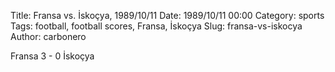 Title: Fransa vs. İskoçya, 1989/10/11
Date: 1989/10/11 00:00
Category: sports
Tags: football, football scores, Fransa, İskoçya
Slug: fransa-vs-iskocya
Author: carbonero


Fransa 3 - 0 İskoçya
